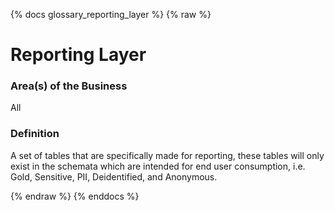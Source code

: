 {% docs glossary_reporting_layer %}
{% raw %}

<a name="reporting_layer"></a>
# Reporting Layer

### Area(s) of the Business
All

### Definition
A set of tables that are specifically made for reporting, these tables will 
only exist in the schemata which are intended for end user consumption, 
i.e. Gold, Sensitive, PII, Deidentified, and Anonymous.


{% endraw %}
{% enddocs %}